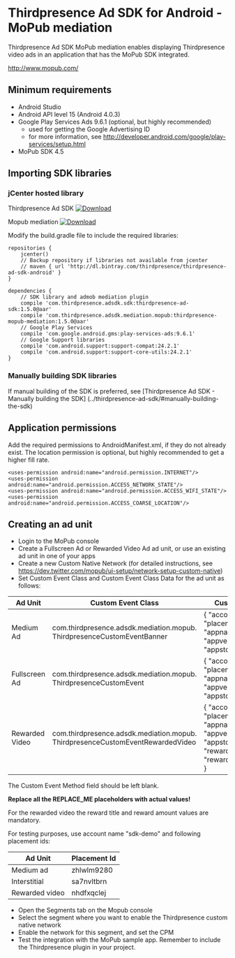 # Thirdpresence Ad SDK for Android - MoPub mediation

Thirdpresence Ad SDK MoPub mediation enables displaying Thirdpresence video ads in an application that has the MoPub SDK integrated.

http://www.mopub.com/

## Minimum requirements

- Android Studio
- Android API level 15 (Android 4.0.3)
- Google Play Services Ads 9.6.1 (optional, but highly recommended)
    - used for getting the Google Advertising ID
    - for more information, see http://developer.android.com/google/play-services/setup.html
- MoPub SDK 4.5

## Importing SDK libraries

### jCenter hosted library

Thirdpresence Ad SDK
[ ![Download](https://api.bintray.com/packages/thirdpresence/thirdpresence-ad-sdk-android/com.thirdpresence.adsdk.sdk/images/download.svg) ](https://bintray.com/thirdpresence/thirdpresence-ad-sdk-android/com.thirdpresence.adsdk.sdk/_latestVersion)

Mopub mediation
[ ![Download](https://api.bintray.com/packages/thirdpresence/thirdpresence-ad-sdk-android/com.thirdpresence.adsdk.mediation.mopub/images/download.svg) ](https://bintray.com/thirdpresence/thirdpresence-ad-sdk-android/com.thirdpresence.adsdk.mediation.mopub/_latestVersion)

Modify the build.gradle file to include the required libraries:
```
repositories {
    jcenter()
    // Backup repository if libraries not available from jcenter
    // maven { url 'http://dl.bintray.com/thirdpresence/thirdpresence-ad-sdk-android' }
}

dependencies {
	// SDK library and admob mediation plugin
    compile 'com.thirdpresence.adsdk.sdk:thirdpresence-ad-sdk:1.5.0@aar'
    compile 'com.thirdpresence.adsdk.mediation.mopub:thirdpresence-mopub-mediation:1.5.0@aar'
    // Google Play Services 
    compile 'com.google.android.gms:play-services-ads:9.6.1'
    // Google Support libraries
    compile 'com.android.support:support-compat:24.2.1'
    compile 'com.android.support:support-core-utils:24.2.1'
}
```

### Manually building SDK libraries

If manual building of the SDK is preferred, see [Thirdpresence Ad SDK - Manually building the SDK] (../thirdpresence-ad-sdk/#manually-building-the-sdk)

## Application permissions

Add the required permissions to AndroidManifest.xml, if they do not already exist.
The location permission is optional, but highly recommended to get a higher fill rate.
```
<uses-permission android:name="android.permission.INTERNET"/> 
<uses-permission android:name="android.permission.ACCESS_NETWORK_STATE"/>
<uses-permission android:name="android.permission.ACCESS_WIFI_STATE"/>
<uses-permission android:name="android.permission.ACCESS_COARSE_LOCATION"/>

```

## Creating an ad unit

- Login to the MoPub console
- Create a Fullscreen Ad or Rewarded Video Ad ad unit, or use an existing ad unit in one of your apps
- Create a new Custom Native Network (for detailed instructions, see https://dev.twitter.com/mopub/ui-setup/network-setup-custom-native)
- Set Custom Event Class and Custom Event Class Data for the ad unit as follows:

| Ad Unit | Custom Event Class | Custom Event Class Data |
| --- | --- | --- |
| Medium Ad | com.thirdpresence.adsdk.mediation.mopub. ThirdpresenceCustomEventBanner | { "account":"REPLACE_ME", "placementid":"REPLACE_ME", "appname":"REPLACE_ME", "appversion":"REPLACE_ME", "appstoreurl":"REPLACE_ME" } |
| Fullscreen Ad | com.thirdpresence.adsdk.mediation.mopub. ThirdpresenceCustomEvent | { "account":"REPLACE_ME", "placementid":"REPLACE_ME", "appname":"REPLACE_ME", "appversion":"REPLACE_ME", "appstoreurl":"REPLACE_ME"} |
| Rewarded Video | com.thirdpresence.adsdk.mediation.mopub. ThirdpresenceCustomEventRewardedVideo | { "account":"REPLACE_ME", "placementid":"REPLACE_ME", "appname":"REPLACE_ME", "appversion":"REPLACE_ME", "appstoreurl":"REPLACE_ME", "rewardtitle":"REPLACE_ME", "rewardamount":"REPLACE_ME" }  |

The Custom Event Method field should be left blank.

**Replace all the REPLACE_ME placeholders with actual values!**

For the rewarded video the reward title and reward amount values are mandatory.

For testing purposes, use account name "sdk-demo" and following placement ids:
 
|  Ad Unit | Placement Id | 
| --- | --- |
| Medium ad | zhlwlm9280 | 
| Interstitial | sa7nvltbrn |
| Rewarded video | nhdfxqclej |

- Open the Segments tab on the Mopub console
- Select the segment where you want to enable the Thirdpresence custom native network
- Enable the network for this segment, and set the CPM
- Test the integration with the MoPub sample app. Remember to include the Thirdpresence plugin in your project.
